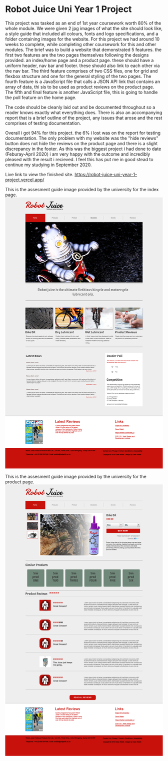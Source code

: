 # Robot Juice Uni Year 1 Project

 This project was tasked as an end of 1st year coursework worth 80% of the whole module. We were given 2 jpg images of what the site should look like, a style guide that included all colours, fonts and logo specifications, and a folder containing images for the website. For this project we had around 10 weeks to complete, while completing other coursework for this and other modules. The brief was to build a website that demonstrated 5 features. the first two features are the two pages themselves following the designs provided. an index/home page and a product page. these should have a uniform header, nav bar and footer. these should also link to each other via the nav bar. The third feature comprises of two CSS files, one for grid and flexbox structure and one for the general styling of the two pages. The fourth feature is a JavaScript file that calls a JSON API link that contains an array of data, thi sis to be used as product reviews on the product page. The fifth and final feature is another JavaScript file, this is going to handle the poll feature on the home page.

 The code should be cleanly laid out and be documented throughout so a reader knows exactly what everything does. There is also an accompanying report that is a brief outline of the project, any issues that arose and the rest comprises of testing documentation.

 Overall i got 94% for this project. the 6% i lost was on the report for testing documentation. The only problem with my website was the "hide reviews" button does not hide the reviews on the product page and there is a slight discrepancy in the footer. As this was the biggest project i had done to date (Feburay-April 2020) i am very happy with the outcome and incredibly pleased with the result i recieved. I feel this has put me in good stead to continue my studying in September 2020.

 Live link to view the finished site. https://robot-juice-uni-year-1-project.vercel.app/

This is the assesment guide image provided by the university for the index page.
 ![index assesment image](assesment-guide-images/index-page.jpg)

 This is the assesment guide image provided by the university for the product page.
 ![index assesment image](assesment-guide-images/product-page.jpg)
